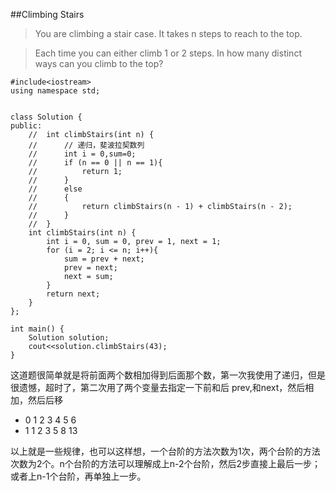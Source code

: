 ##Climbing Stairs

> You are climbing a stair case. It takes n steps to reach to the top.

> Each time you can either climb 1 or 2 steps. In how many distinct ways can you climb to the top?


```
#include<iostream>
using namespace std;


class Solution {
public:
    //  int climbStairs(int n) {
    //      // 递归，斐波拉契数列
    //      int i = 0,sum=0;
    //      if (n == 0 || n == 1){
    //          return 1;
    //      }
    //      else
    //      {
    //          return climbStairs(n - 1) + climbStairs(n - 2);
    //      }
    //  }
    int climbStairs(int n) {
        int i = 0, sum = 0, prev = 1, next = 1;
        for (i = 2; i <= n; i++){
            sum = prev + next;
            prev = next;
            next = sum;
        }
        return next;
    }
};

int main() {
    Solution solution;
    cout<<solution.climbStairs(43);
}
```

这道题很简单就是将前面两个数相加得到后面那个数，第一次我使用了递归，但是很遗憾，超时了，第二次用了两个变量去指定一下前和后 prev,和next，然后相加，然后后移

* 0 1 2 3 4 5 6
* 1 1 2 3 5 8 13

以上就是一些规律，也可以这样想，一个台阶的方法次数为1次，两个台阶的方法次数为2个。n个台阶的方法可以理解成上n-2个台阶，然后2步直接上最后一步；或者上n-1个台阶，再单独上一步。